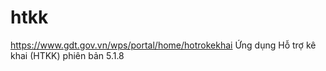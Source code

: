 # htkk
https://www.gdt.gov.vn/wps/portal/home/hotrokekhai
Ứng dụng Hỗ trợ kê khai (HTKK) phiên bản 5.1.8
